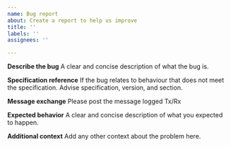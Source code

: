 ```yaml
---
name: Bug report
about: Create a report to help us improve
title: ''
labels: ''
assignees: ''

---
```


**Describe the bug**
A clear and concise description of what the bug is.

**Specification reference**
If the bug relates to behaviour that does not meet the specification.
Advise specification, version, and section.

**Message exchange**
Please post the message logged Tx/Rx

**Expected behavior**
A clear and concise description of what you expected to happen.

**Additional context**
Add any other context about the problem here.
